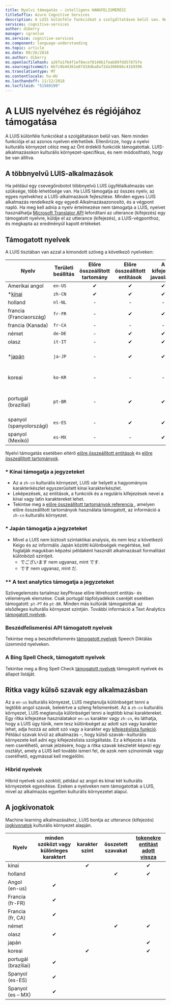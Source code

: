 ```yaml
---
title: Nyelvi támogatás – intelligens HANGFELISMERÉSI
titleSuffix: Azure Cognitive Services
description: A LUIS különféle funkciókat a szolgáltatáson belül van. Nem minden funkciója el az azonos nyelven elérhetőek. Ellenőrizze, hogy a nyelvi kulturális környezet céloz meg az Önt érdeklő funkciók támogatottak. LUIS-alkalmazásokon kulturális környezet-specifikus, és nem módosítható, hogy be van állítva.
services: cognitive-services
author: diberry
manager: cgronlun
ms.service: cognitive-services
ms.component: language-understanding
ms.topic: article
ms.date: 09/26/2018
ms.author: diberry
ms.openlocfilehash: a26fa1f64f1ef8ecef8140b1feab89fdd57875fe
ms.sourcegitcommit: 6b7c8b44361e87d18dba8af2da306666c41b9396
ms.translationtype: MT
ms.contentlocale: hu-HU
ms.lasthandoff: 11/12/2018
ms.locfileid: "51569199"
---
```

# <a name="language-and-region-support-for-luis"></a>A LUIS nyelvéhez és régiójához támogatása

A LUIS különféle funkciókat a szolgáltatáson belül van. Nem minden funkciója el az azonos nyelven elérhetőek. Ellenőrizze, hogy a nyelvi kulturális környezet céloz meg az Önt érdeklő funkciók támogatottak. LUIS-alkalmazásokon kulturális környezet-specifikus, és nem módosítható, hogy be van állítva.

## <a name="multi-language-luis-apps"></a>A többnyelvű LUIS-alkalmazások

Ha például egy csevegőrobotot többnyelvű LUIS ügyfélalkalmazás van szüksége, több lehetősége van. Ha LUIS támogatja az összes nyelv, az egyes nyelvekhez a LUIS-alkalmazások fejlesztése. Minden egyes LUIS alkalmazás rendelkezik egy egyedi Alkalmazásazonosító, és a végpont napló. Ha meg kell adnia a nyelv értelmezése nem támogatja a LUIS, nyelvet használhatja [Microsoft Translator API](../Translator/translator-info-overview.md) lefordítani az utterance (kifejezés) egy támogatott nyelvre, küldje el az utterance (kifejezés), a LUIS-végponthoz, és megkapta az eredményül kapott értékeket.

## <a name="languages-supported"></a>Támogatott nyelvek

A LUIS tisztában van azzal a kimondott szöveg a következő nyelveken:

| Nyelv |Területi beállítás  |  Előre összeállított tartomány | Előre összeállított entitások | A kifejezés javaslatok | **[Szövegelemzés](https://docs.microsoft.com/azure/cognitive-services/text-analytics/text-analytics-supported-languages)<br>(Vélemények és<br>A kulcsszavak)|
|--|--|:--:|:--:|:--:|:--:|
| Amerikai angol |`en-US` | ✔ | ✔  |✔|✔|
| *[kínai](#chinese-support-notes) |`zh-CN` | ✔ | ✔ |✔|-|
| holland |`nl-NL` |-|  -   |-|✔|
| francia (Franciaország) |`fr-FR` |-| ✔ |✔ |✔|
| francia (Kanada) |`fr-CA` |-|   -   |-|✔|
| német |`de-DE` |-| ✔ |✔ |✔|
| olasz |`it-IT` |-| ✔ |✔|✔|
| *[japán](#japanese-support-notes) |`ja-JP` |-| ✔ |✔|Csak a kulcsfontosságú kifejezések|
| koreai |`ko-KR` |-|   -   |-|Csak a kulcsfontosságú kifejezések|
| portugál (brazíliai) |`pt-BR` |-| ✔ |✔ |nem minden alárendelt kulturális környezetek|
| spanyol (spanyolországi) |`es-ES` |-| ✔ |✔|✔|
| spanyol (Mexikó)|`es-MX` |-|  -   |✔|✔|


Nyelvi támogatás esetében eltérő [előre összeállított entitások](luis-reference-prebuilt-entities.md) és [előre összeállított tartományok](luis-reference-prebuilt-domains.md).

### <a name="chinese-support-notes"></a>* Kínai támogatja a jegyzeteket

 - Az a `zh-cn` kulturális környezet, LUIS vár helyett a hagyományos karakterkészlet egyszerűsített kínai karakterkészlet.
 - Leképezések, az entitások, a funkciók és a reguláris kifejezések nevei a kínai vagy latin karaktereket lehet.
 - Tekintse meg a [előre összeállított tartományok referencia ](luis-reference-prebuilt-domains.md) , amelyen előre összeállított tartományok használata támogatott, az információ a `zh-cn` kulturális környezet.
<!--- When writing regular expressions in Chinese, do not insert whitespace between Chinese characters.-->

### <a name="japanese-support-notes"></a>* Japán támogatja a jegyzeteket

 - Mivel a LUIS nem biztosít szintaktikai analysis, és nem lesz a következő Keigo és az informális Japán közötti különbségek megértése, kell foglalják magukban képzési példaként használt alkalmazásait formalitást különböző szintjeit.
     - でございます nem ugyanaz, mint です.
     - です nem ugyanaz, mint だ.

### <a name="text-analytics-support-notes"></a>** A text analytics támogatja a jegyzeteket
Szövegelemzés tartalmaz keyPhrase előre létrehozott entitás- és vélemények elemzése. Csak portugál tápfolyadékok cseréjét esetében támogatott: `pt-PT` és `pt-BR`. Minden más kultúrák támogatottak az elsődleges kulturális környezet szintjén. További információ a Text Analytics [támogatott nyelvek](https://docs.microsoft.com/azure/cognitive-services/text-analytics/text-analytics-supported-languages).

### <a name="speech-api-supported-languages"></a>Beszédfelismerési API támogatott nyelvek
Tekintse meg a beszédfelismerés [támogatott nyelvek](https://docs.microsoft.com/azure/cognitive-services/Speech/api-reference-rest/supportedlanguages##interactive-and-dictation-mode) Speech Diktálás üzemmód nyelveken.

### <a name="bing-spell-check-supported-languages"></a>A Bing Spell Check, támogatott nyelvek
Tekintse meg a Bing Spell Check [támogatott nyelvek](https://docs.microsoft.com/azure/cognitive-services/bing-spell-check/bing-spell-check-supported-languages) támogatott nyelvek és állapot listáját.

## <a name="rare-or-foreign-words-in-an-application"></a>Ritka vagy külső szavak egy alkalmazásban
Az a `en-us` kulturális környezet, LUIS megtanulja különbséget tenni a legtöbb angol szavak, beleértve a szleng felismerését. Az a `zh-cn` kulturális környezet, LUIS megtanulja különbséget tenni a legtöbb kínai karaktereket. Egy ritka kifejezése használatakor `en-us` karakter vagy `zh-cn`, és láthatja, hogy a LUIS úgy tűnik, nem tesz különbséget az adott szó vagy karakter lehet, adja hozzá az adott szó vagy a karakter egy [kifejezéslista funkció](luis-how-to-add-features.md). Például szavak kívül az alkalmazás –, hogy külső szavak--kulturális környezete kell adni egy kifejezéslista szolgáltatás. Ez a kifejezés a lista nem cserélhető, annak jelzésére, hogy a ritka szavak készletét képezi egy osztályt, amely a LUIS kell további ismeri fel, de azok nem szinonimák vagy cserélhető, egymással kell megjelölni.

### <a name="hybrid-languages"></a>Hibrid nyelvek
Hibrid nyelvek szó azoktól, például az angol és kínai két kulturális környezetek egyesítése. Ezeken a nyelveken nem támogatottak a LUIS, mivel az alkalmazás egyetlen kulturális környezetet alapul.

## <a name="tokenization"></a>A jogkivonatok
Machine learning alkalmazásához, LUIS bontja az utterance (kifejezés) [jogkivonatok](luis-glossary.md#token) kulturális környezet alapján.

|Nyelv|  minden szóközt vagy különleges karaktert | karakter szint|összetett szavakat|[tokenekre entitást adott vissza](luis-concept-data-extraction.md#tokenized-entity-returned)
|--|:--:|:--:|:--:|:--:|
|kínai||✔||✔|
|holland|||✔|✔|
|Angol (en-us)|✔ ||||
|Francia (fr-FR)|✔||||
|Francia (fr, CA)|✔||||
|német|||✔|✔|
|olasz|✔||||
|japán||||✔|
|koreai||✔||✔|
|portugál (brazíliai)|✔||||
|Spanyol (es-ES)|✔||||
|Spanyol (es – MX)|✔||||
